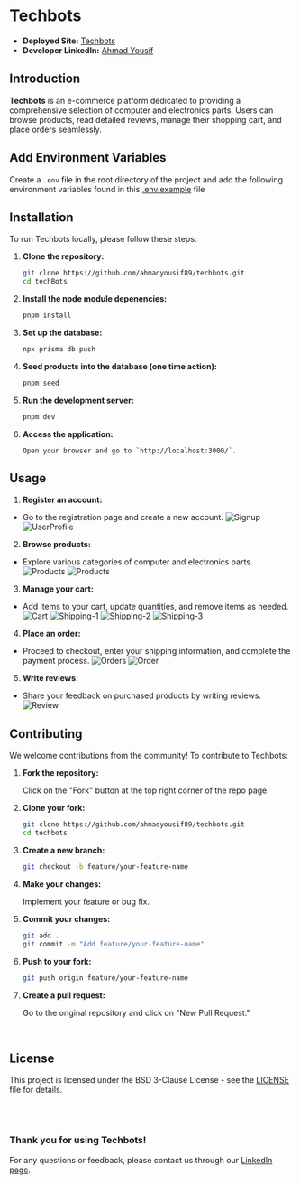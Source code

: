 # Techbots

- **Deployed Site:** [Techbots](https://techbots.vercel.app/)
- **Developer LinkedIn:** [Ahmad Yousif](https://www.linkedin.com/in/dev-ahmadyousif/)

## Introduction

**Techbots** is an e-commerce platform dedicated to providing a comprehensive selection of computer and electronics parts. Users can browse products, read detailed reviews, manage their shopping cart, and place orders seamlessly.

## Add Environment Variables

Create a `.env` file in the root directory of the project and add the following environment variables found in this [.env.example](.env.example) file

## Installation

To run Techbots locally, please follow these steps:

1. **Clone the repository:**

   ```sh
   git clone https://github.com/ahmadyousif89/techbots.git
   cd techBots
   ```

2. **Install the node module depenencies:**

   ```sh
   pnpm install
   ```

3. **Set up the database:**

   ```sh
   npx prisma db push
   ```

4. **Seed products into the database (one time action):**

   ```sh
   pnpm seed
   ```

5. **Run the development server:**

   ```sh
   pnpm dev
   ```

6. **Access the application:**
   ```
   Open your browser and go to `http://localhost:3000/`.
   ```

## Usage

1. **Register an account:**

- Go to the registration page and create a new account.
  ![Signup](public/images/auth-1.png)
  ![UserProfile](public/images/auth-3.png)

2. **Browse products:**

- Explore various categories of computer and electronics parts.
  ![Products](public/images/p1.png)
  ![Products](public/images/sp-full.png)

3. **Manage your cart:**

- Add items to your cart, update quantities, and remove items as needed.
  ![Cart](public/images/cart-1.png)
  ![Shipping-1](public/images/cart-ship1.png)
  ![Shipping-2](public/images/cart-ship2.png)
  ![Shipping-3](public/images/cart-ship3.png)

4. **Place an order:**

- Proceed to checkout, enter your shipping information, and complete the payment process.
  ![Orders](public/images/orders.png)
  ![Order](public/images/order.png)

5. **Write reviews:**

- Share your feedback on purchased products by writing reviews.
  ![Review](public/images/review.png)

## Contributing

We welcome contributions from the community! To contribute to Techbots:

1. **Fork the repository:**

   Click on the "Fork" button at the top right corner of the repo page.

2. **Clone your fork:**

   ```sh
   git clone https://github.com/ahmadyousif89/techbots.git
   cd techbots
   ```

3. **Create a new branch:**

   ```sh
   git checkout -b feature/your-feature-name
   ```

4. **Make your changes:**

   Implement your feature or bug fix.

5. **Commit your changes:**

   ```sh
   git add .
   git commit -m "Add feature/your-feature-name"
   ```

6. **Push to your fork:**

   ```sh
   git push origin feature/your-feature-name
   ```

7. **Create a pull request:**

   Go to the original repository and click on "New Pull Request."

<br>

## License

This project is licensed under the BSD 3-Clause License - see the [LICENSE](LICENSE) file for details.

<br>
<br>

### Thank you for using Techbots!

For any questions or feedback, please contact us through our [LinkedIn page](https://www.linkedin.com/in/dev-ahmadyousif/).

